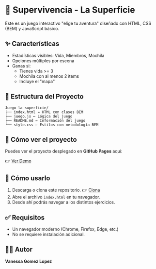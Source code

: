 # 🧟 Supervivencia - La Superficie 

Este es un juego interactivo "elige tu aventura" diseñado con HTML, CSS (BEM) y JavaScript básico.

## ✨ Características

- Estadísticas visibles: Vida, Miembros, Mochila
- Opciones múltiples por escena
- Ganas si:
  - Tienes vida >= 3
  - Mochila con al menos 2 ítems
  - Incluye el "mapa"

## 📁 Estructura del Proyecto

```
Juego la superficie/
├── index.html ← HTML con clases BEM
├── juego.js ← Lógica del juego
├── README.md ← Información del juego
└── style.css ← Estilos con metodología BEM
```

## 🚀 Cómo ver el proyecto

Puedes ver el proyecto desplegado en **GitHub Pages** aquí:

👉 [Ver Demo](https://vanessa55-rgb.github.io/Juego-La-Superficie/)

## 🚀 Cómo usarlo

1. Descarga o clona este repositorio.
👉 [Clona](https://github.com/Vanessa55-rgb/Juego-La-Superficie.git)
2. Abre el archivo `index.html` en tu navegador.
3. Desde ahí podrás navegar a los distintos ejercicios.

## ✅ Requisitos

- Un navegador moderno (Chrome, Firefox, Edge, etc.)
- No se requiere instalación adicional.

## 👨‍💻 Autor

**Vanessa Gomez Lopez**